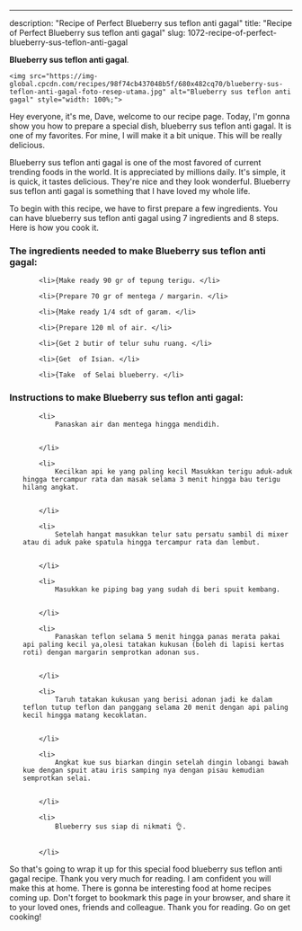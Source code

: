 ---
description: "Recipe of Perfect Blueberry sus teflon anti gagal"
title: "Recipe of Perfect Blueberry sus teflon anti gagal"
slug: 1072-recipe-of-perfect-blueberry-sus-teflon-anti-gagal

<p>
	<strong>Blueberry sus teflon anti gagal</strong>. 
	
</p>
<p>
	
	<img src="https://img-global.cpcdn.com/recipes/98f74cb437048b5f/680x482cq70/blueberry-sus-teflon-anti-gagal-foto-resep-utama.jpg" alt="Blueberry sus teflon anti gagal" style="width: 100%;">
	
	
</p>
<p>
	Hey everyone, it's me, Dave, welcome to our recipe page. Today, I'm gonna show you how to prepare a special dish, blueberry sus teflon anti gagal. It is one of my favorites. For mine, I will make it a bit unique. This will be really delicious.
</p>
	
<p>
	Blueberry sus teflon anti gagal is one of the most favored of current trending foods in the world. It is appreciated by millions daily. It's simple, it is quick, it tastes delicious. They're nice and they look wonderful. Blueberry sus teflon anti gagal is something that I have loved my whole life.
</p>
<p>
	
</p>

<p>
To begin with this recipe, we have to first prepare a few ingredients. You can have blueberry sus teflon anti gagal using 7 ingredients and 8 steps. Here is how you cook it.
</p>

<h3>The ingredients needed to make Blueberry sus teflon anti gagal:</h3>

<ol>
	
		<li>{Make ready 90 gr of tepung terigu. </li>
	
		<li>{Prepare 70 gr of mentega / margarin. </li>
	
		<li>{Make ready 1/4 sdt of garam. </li>
	
		<li>{Prepare 120 ml of air. </li>
	
		<li>{Get 2 butir of telur suhu ruang. </li>
	
		<li>{Get  of Isian. </li>
	
		<li>{Take  of Selai blueberry. </li>
	
</ol>
<p>
	
</p>

<h3>Instructions to make Blueberry sus teflon anti gagal:</h3>

<ol>
	
		<li>
			Panaskan air dan mentega hingga mendidih.
			
			
		</li>
	
		<li>
			Kecilkan api ke yang paling kecil Masukkan terigu aduk-aduk hingga tercampur rata dan masak selama 3 menit hingga bau terigu hilang angkat.
			
			
		</li>
	
		<li>
			Setelah hangat masukkan telur satu persatu sambil di mixer atau di aduk pake spatula hingga tercampur rata dan lembut.
			
			
		</li>
	
		<li>
			Masukkan ke piping bag yang sudah di beri spuit kembang.
			
			
		</li>
	
		<li>
			Panaskan teflon selama 5 menit hingga panas merata pakai api paling kecil ya,olesi tatakan kukusan (boleh di lapisi kertas roti) dengan margarin semprotkan adonan sus.
			
			
		</li>
	
		<li>
			Taruh tatakan kukusan yang berisi adonan jadi ke dalam teflon tutup teflon dan panggang selama 20 menit dengan api paling kecil hingga matang kecoklatan.
			
			
		</li>
	
		<li>
			Angkat kue sus biarkan dingin setelah dingin lobangi bawah kue dengan spuit atau iris samping nya dengan pisau kemudian semprotkan selai.
			
			
		</li>
	
		<li>
			Blueberry sus siap di nikmati 👌.
			
			
		</li>
	
</ol>

<p>
	
</p>

<p>
	So that's going to wrap it up for this special food blueberry sus teflon anti gagal recipe. Thank you very much for reading. I am confident you will make this at home. There is gonna be interesting food at home recipes coming up. Don't forget to bookmark this page in your browser, and share it to your loved ones, friends and colleague. Thank you for reading. Go on get cooking!
</p>
